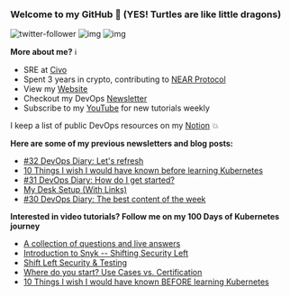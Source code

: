 ### Welcome to my GitHub :turtle: (YES! Turtles are like little dragons)

![twitter-follower](https://img.shields.io/twitter/follow/urlichsanais?style=social) ![img](https://img.shields.io/youtube/channel/subscribers/UCb4mfRT5UWpjoUQRcIE2qOQ?label=YouTube%20Subscribers&style=social) ![img](https://img.shields.io/youtube/channel/views/UCb4mfRT5UWpjoUQRcIE2qOQ?label=Total%20views%20on%20my%20YouTube%20Channel&style=social) 

**More about me?** :information_source:
* SRE at [Civo](https://www.civo.com/)
* Spent 3 years in crypto, contributing to [NEAR Protocol](https://github.com/near)
* View my [Website](https://anaisurl.com/)
* Checkout my DevOps [Newsletter](https://anaisurl.com/tag/devops)
* Subscribe to my [YouTube](https://www.youtube.com/c/AnaisUrlichs) for new tutorials weekly

I keep a list of public DevOps resources on my [Notion](https://devops.anaisurl.com/) :boom:

**Here are some of my previous newsletters and blog posts:**
<!-- BLOG-POST-LIST:START -->
- [#32 DevOps Diary: Let's refresh](https://anaisurl.com/32-devops-diary-lets-refresh/)
- [10 Things I wish I would have known before learning Kubernetes](https://anaisurl.com/10-things-i-wish-i-would-have-known-before-learning-kubernetes/)
- [#31 DevOps Diary: How do I get started?](https://anaisurl.com/31-devops-diary-how-do-i-get-started/)
- [My Desk Setup (With Links)](https://anaisurl.com/my-desk-setup/)
- [#30 DevOps Diary: The best content of the week](https://anaisurl.com/30-devops-diary/)
<!-- BLOG-POST-LIST:END -->

**Interested in video tutorials? Follow me on my 100 Days of Kubernetes journey**
<!-- YOUTUBE-LIST:START -->
- [A collection of questions and live answers](https://www.youtube.com/watch?v=ub1MAIusPwM)
- [Introduction to Snyk -- Shifting Security Left](https://www.youtube.com/watch?v=SW-wy9LrCn8)
- [Shift Left Security & Testing](https://www.youtube.com/watch?v=Daqsffik2Rk)
- [Where do you start? Use Cases vs. Certification](https://www.youtube.com/watch?v=3KwNSKD3Br4)
- [10 Things I wish I would have known BEFORE learning Kubernetes](https://www.youtube.com/watch?v=_vw-5j_IAX4)
<!-- YOUTUBE-LIST:END -->
